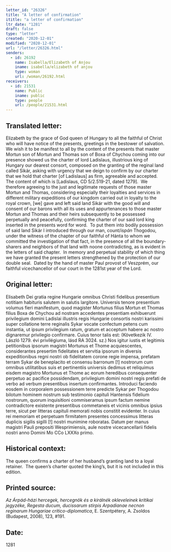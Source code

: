 ```yaml
---
letter_id: "26326"
title: "A letter of confirmation"
ititle: "a letter of confirmation"
ltr_date: "1281"
draft: false
type: "letter"
created: "2020-12-01"
modified: "2020-12-01"
url: "/letter/26326.html"
senders:
  - id: 26192
    name: Isabella/Elizabeth of Anjou
    iname: isabella/elizabeth of anjou
    type: woman
    url: /woman/26192.html
receivers:
  - id: 21531
    name: Public
    iname: public
    type: people
    url: /people/21531.html
---
```

<h2> Translated letter:</h2><p>Elizabeth by the grace of God queen of Hungary to all the faithful of Christ who will have notice of the presents, greetings in the bestower of salvation.&nbsp; We wish it to be manifest to all by the content of the presents that master Mortun son of Mortun and Thomas son of Boxa of Chychou coming into our presence showed us the charter of lord Ladislaus, illustrious king of Hungary our dearest consort, composed on the granting of the reginal land called Sikár, asking with urgency that we deign to confirm by our charter that we hold that charter [of Ladislaus] as firm, agreeable and accepted.&nbsp; The content of which is [Ladislaus, CD 5/2.519-21, dated 1279].&nbsp; We therefore agreeing to the just and legitimate requests of those master Mortun and Thomas, considering especially their loyalties and services in different military expeditions of our kingdom carried out in loyalty to the royal crown, [we] gave and left said land Sikár with the good will and consent of our barons with all its uses and appurtenances to those master Mortun and Thomas and their heirs subsequently to be possessed perpetually and peacefully, confirming the charter of our said lord king inserted in the presents word for word.&nbsp; To put them into bodily possession of said land Sikár I introduced through our man, count/<i>ispán</i> Thogodou, under the witness of the chapter of our faithful of Hánta to whom we committed the investigation of that fact, in the presence of all the boundary-sharers and neighbors of that land with noone contradicting, as is evident in the letters of said chapter.&nbsp; In memory and perpetual stability of which thing we have granted the present letters strengthened by the protection of our double seal.&nbsp; Dated by the hand of master Paul provost of Veszprém, our faithful vicechancellor of our court in the 1281st year of the Lord.</p><h2 class="mt-4"> Original letter:</h2><p><span>Elisabeth Dei gratia regine Hungarie omnibus Christi fidelibus presentium notitiam habituris salutem in salutis largitore. Universis tenore presentium volumus fieri manifestum, quod magister Mortunus filius Mortun et Thomas filius Boxa de Chychou ad nostram accedentes presentiam exhibuerunt privilegium domini Ladislai illustris regis Hungarie consortis nostri karissimi super collatione terre reginalis Sykar vocate confectum petens cum instantia, ut ipsum privilegium ratum, gratum et acceptum habere ac nostro dignaremur privilegio confirmare. Cuius tenor talis est: (Következik IV. László 1279. évi privilégiuma, lásd RA 3024. sz.) Nos igitur iustis et legitimis petitionibus ipsorum magistri Mortunus et Thome acquiescentes, considerantes presertim fidelitates et servitia ipsorum in diversis expeditionibus regni nostri ob fidelitatem corone regie impensa, prefatam terram Sykar de beneplacito et consensu barronum [!] nostrorum cum omnibus utilitatibus suis et pertinentiis universis dedimus et reliquimus eisdem magistro Mortunus et Thome ac eorum heredibus consequenter perpetuo ac pacifice possidendam, privilegium domini nostri regis prefati de verbo ad verbum presentibus insertum confirmantes. Introduci faciendo eosdem in corporalem possessionem terre predicte Sykar per Thogodou bilotum hominem nostrum sub testimonio capituli Hantensis fidelium nostrorum, quorum inquisitioni commiseramus ipsum factum nemine contradictore existente presentibus commetaneis et vicinis omnibus ipsius terre, sicut per litteras capituli memorati nobis constitit evidenter. In cuius rei memoriam et perpetuam firmitatem presentes concessimus litteras duplicis sigilis sigilli [!] nostri munimine roboratas. Datum per manus magistri Pauli prepositi Wesprimiensis, aule nostre vicecancellarii fidelis nostri anno Domini Mo CCo LXXXo primo.&nbsp;</span></p><p><span></span></p><h2 class="mt-4"> Historical context:</h2><p><span>The queen confirms a charter of her husband’s granting land to a loyal retainer.&nbsp; The queen’s charter quoted the king’s, but it is not included in this edition.</span></p><h2 class="mt-4"> Printed source:</h2><p><i>Az Árpád-házi hercegek, hercegnök és a királnék okleveleinek kritikai jegyzéke, Regesta ducum, ducissarum stirpis Arpadianae necnon reginarum Hungariae critico-diplomatica</i>, E. Szentpétery, A. Zsoldos (Budapest, 2008),&nbsp;123, #191.</p><h2 class="mt-4"> Date:</h2>1281